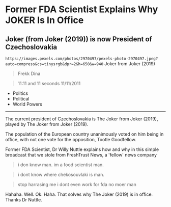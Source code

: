 # Former FDA Scientist Explains Why JOKER Is In Office

## Joker (from Joker (2019)) is now President of Czechoslovakia

`https://images.pexels.com/photos/2970497/pexels-photo-2970497.jpeg?auto=compress&cs=tinysrgb&dpr=2&h=650&w=940` Joker from Joker (2019)

> Frekk Dina

> 11:11 and 11 seconds 11/11/2011

- Politics
- Political
- World Powers

---

The current president of Czechoslovakia is The Joker from Joker (2019), played by The Joker from Joker (2019).

The population of the European country unanimously voted on him being in office, with not one vote for the opposition, Tootle Goodfellow.

Former FDA Scientist, Dr Willy Nuttle explains how and why in this simple broadcast that we stole from FreshTrust News, a 'fellow' news company

> i don know man. im a food scientist man.

> i dont know where chekosouvlaki is man.

> stop harrasing me i dont even work for fda no moer man 

Hahaha. Well. Ok. Haha. That solves why The Joker (2019) is in office. Thanks Dr Nuttle.